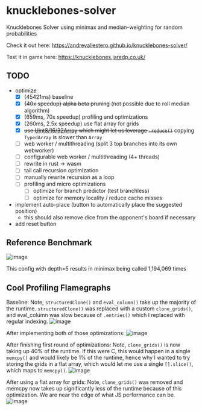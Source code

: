 # knucklebones-solver
Knucklebones Solver using minimax and median-weighting for random probabilities

Check it out here: https://andrevallestero.github.io/knucklebones-solver/

Test it in game here: https://knucklebones.jaredp.co.uk/

## TODO
- optimize
  - [x] (45421ms) baseline
  - [x] ~~{40x speedup} alpha beta pruning~~ (not possible due to roll median algorithm)
  - [x] (659ms, 70x speedup) profiling and optimizations 
  - [x] (260ms, 2.5x speedup) use flat array for grids
  - [x] ~~use [Uint8/16/32Array](https://developer.mozilla.org/en-US/docs/Web/JavaScript/Typed_arrays) which might let us leverage `.reduce()`~~ copying `TypedArray` is slower than `Array`
  - [ ] web worker / multithreading (split 3 top branches into its own webworker)
  - [ ] configurable web worker / multithreading (4+ threads)
  - [ ] rewrite in rust -> wasm
  - [ ] tail call recursion optimization
  - [ ] manually rewrite recursion as a loop
  - [ ] profiling and micro optimizations
    - [ ] optimize for branch predictor (test branchless)
    - [ ] optimize for memory locality / reduce cache misses
- implement auto-place (button to automatically place the suggested position)
  - this should also remove dice from the opponent's board if necessary
- add reset button

## Reference Benchmark

![image](https://user-images.githubusercontent.com/39736205/199863284-35712a55-cf26-4e6b-b2d6-967e1b02b5c3.png)

This config with depth=5 results in minimax being called 1,194,069 times

## Cool Profiling Flamegraphs

Baseline: Note, `structuredClone()` and `eval_column()` take up the majority of the runtime. `structuredClone()` was replaced with a custom `clone_grids()`, and eval_column was slow because of `.entries()` which I replaced with regular indexing.
![image](https://user-images.githubusercontent.com/39736205/199864435-0aa6fb2b-db7b-4377-9e4d-13558d8f2fd5.png)

After implementing both of those optimizations:
![image](https://user-images.githubusercontent.com/39736205/199863882-f3516b19-e088-4215-bb9e-696c9ba5fbe6.png)

After finishing first round of optimizations: Note, `clone_grids()` is now taking up 40% of the runtime. If this were C, this would happen in a single `memcpy()` and would likely be 1% of the runtime, hence why I wanted to try storing the grids in a flat array, which would let me use a single `[].slice()`, which maps to `memcpy()`.
![image](https://user-images.githubusercontent.com/39736205/199864034-99848ba2-fd9b-4cbd-bf78-eda8b02043b6.png)

After using a flat array for grids: Note, `clone_grids()` was removed and memcpy now takes up significantly less of the runtime because of this optimization. We are near the edge of what JS performance can be.
![image](https://user-images.githubusercontent.com/39736205/200007470-b7b1c4ad-e7e7-4e9b-9e43-a62fa22823ee.png)
